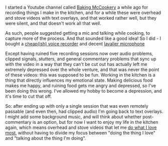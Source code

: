 I started a Youtube channel called [Baking McCookery](https://www.youtube.com/channel/UC_vhEBO8O9ABn1f32KuUtjw) a while ago for recording things I make in the kitchen, and for a while these were overhead and stove videos with text overlays, and that worked rather well, but they were silent, and that doesn't work all that well.

As such, people suggested getting a mic and talking while cooking, to capture more of the process. And that sounded like a good idea! So I did - I bought a [cheap(ish) voice recorder](https://www.amazon.ca/gp/product/B01EWSD17E) and decent [lavalier microphone](https://www.amazon.ca/gp/product/B00PQYMFU8)

Except having ruined five recording sessions now over audio problems, clipped signals, stutters, and general commentary problems that sync up with the video in a way that they can't be cut out has actually left me extremely depressed over the whole venture, and that was never the point of these videos: this was supposed to be fun. Working in the kitchen is a thing that directly influences my emotional state. Making delicious food makes me happy, and ruining food gets me angry and depressed, so I've been doing this wrong. I've allowed my hobby to become a depression, and it's time to cut that off.

So: after ending up with only a single session that was even remotely passable (and even then, had clipped audio) I'm going back to text overlays. I might add some background music, and will think about whether post-commentary is an option, but for now I want to enjoy my life in the kitchen again, which means overhead and stove videos that let me [do what I love most](http://wouldeatagain.ca/2016/07/10/chocolate-bread-pudding), without having to divide my focus between "doing the thing I love" and "talking about the thing I'm doing".